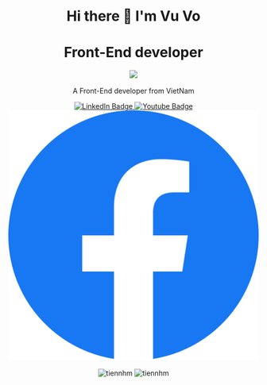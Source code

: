 <h1 align = "center" >Hi there 👋 I'm Vu Vo</h1>
<h1 align = "center">Front-End developer</h1>
<p align = "center"><img src = "https://img.icons8.com/color/48/000000/vietnam-circular.png"></img></p>
<p align = "center">A Front-End developer from VietNam</p>
<div id="badges" align = "center">
  <a href="your-linkedin-URL">
    <img src="https://img.shields.io/badge/LinkedIn-blue?style=for-the-badge&logo=linkedin&logoColor=white" alt="LinkedIn Badge"/>
  </a>
  <a href="your-youtube-URL">
    <img src="https://img.shields.io/badge/YouTube-red?style=for-the-badge&logo=youtube&logoColor=white" alt="Youtube Badge"/>
  </a>
  <a href="your-twitter-URL">
    <img src="./asset/5296499_fb_facebook_facebook logo_icon.svg" alt="Twitter Badge"/>
  </a>
</div>
<p align ="center"> <img src="https://komarev.com/ghpvc/?username=vu-sudo" alt="tiennhm" /> <img src="https://badges.pufler.dev/repos/vu-sudo" alt="tiennhm" /> </p>

<!--
**vu-sudo/vu-sudo** is a ✨ _special_ ✨ repository because its `README.md` (this file) appears on your GitHub profile.

Here are some ideas to get you started:

- 🔭 I’m currently working on ...
- 🌱 I’m currently learning ...
- 👯 I’m looking to collaborate on ...
- 🤔 I’m looking for help with ...
- 💬 Ask me about ...
- 📫 How to reach me: ...
- 😄 Pronouns: ...
- ⚡ Fun fact: ...
-->
